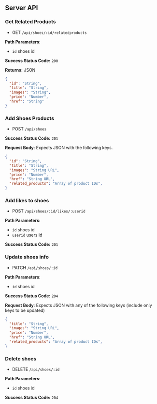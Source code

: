 ## Server API

### Get Related Products

- GET `/api/shoes/:id/relatedproducts`

**Path Parameters:**

- `id` shoes id

**Success Status Code:** `200`

**Returns:** JSON

```json
{
  "id": "String",
  "title": "String",
  "images": "String",
  "price": "Number",
  "href": "String"
}
```


### Add Shoes Products

- POST `/api/shoes`

**Success Status Code:** `201`

**Request Body**: Expects JSON with the following keys.

```json
{
  "id": "String",
  "title": "String",
  "images": "String URL",
  "price": "Number",
  "href": "String URL",
  "related_products": "Array of product IDs",
}
```

### Add likes to shoes

- POST `/api/shoes/:id/likes/:userid`

**Path Parameters:**

- `id` shoes id
- `userid` users id

**Success Status Code:** `201`


### Update shoes info

- PATCH `/api/shoes/:id`

**Path Parameters:**

- `id` shoes id

**Success Status Code:** `204`

**Request Body**: Expects JSON with any of the following keys (include only keys to be updated)

```json
{
  "title": "String",
  "images": "String URL",
  "price": "Number",
  "href": "String URL",
  "related_products": "Array of product IDs",
}
```

### Delete shoes

- DELETE `/api/shoes/:id`

**Path Parameters:**

- `id` shoes id

**Success Status Code:** `204`

